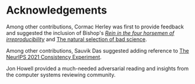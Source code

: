 # Acknowledgements

Among other contributions, Cormac Herley was first to provide feedback and suggested the inclusion of Bishop's [*Rein in the four horsemen of irreproducibility*](./Recommended-Readings.md#Rein-in-the-four-horsemen-of-irreproducibility) and [The natural selection of bad science](./Recommended-Readings.md#The-natural-selection-of-bad-science).

Among other contributions, Sauvik Das suggested adding reference to [The NeurIPS 2021 Consistency Experiment](https://blog.neurips.cc/2021/12/08/the-neurips-2021-consistency-experiment/).

Jon Howell provided a much-needed adversarial reading and insights from the computer systems reviewing community.